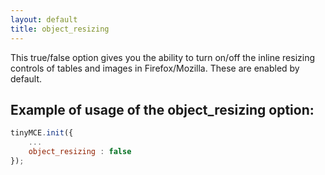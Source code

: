 ```yaml
---
layout: default
title: object_resizing
---
```


This true/false option gives you the ability to turn on/off the inline resizing controls of tables and images in Firefox/Mozilla. These are enabled by default.

## Example of usage of the object_resizing option:

```js
tinyMCE.init({
	...
	object_resizing : false
});
```
